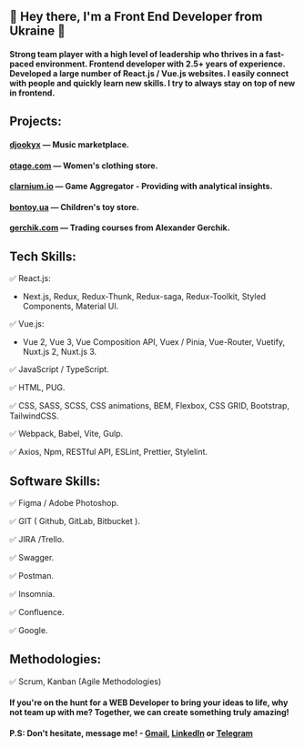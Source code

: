 ## 👋 Hey there, I'm a Front End Developer from Ukraine 👋

#### Strong team player with a high level of leadership who thrives in a fast-paced environment. Frontend developer with 2.5+ years of experience. Developed a large number of React.js / Vue.js websites. I easily connect with people and quickly learn new skills. I try to always stay on top of new in frontend.

## Projects:

#### [djookyx](https://djookyx.com/) — Music marketplace.

#### [otage.com](https://otaje.com/ru/) — Women's clothing store.

#### [clarnium.io](https://clarnium.io/) — Game Aggregator - Providing with analytical insights.

#### [bontoy.ua](https://bontoy.ua) — Сhildren's toy store.

#### [gerchik.com](https://gerchik.com/) — Trading courses from Alexander Gerchik.

## Tech Skills:

✅ React.js:

-   Next.js, Redux, Redux-Thunk, Redux-saga, Redux-Toolkit, Styled Components, Material UI.

✅ Vue.js:

-   Vue 2, Vue 3, Vue Composition API, Vuex / Pinia, Vue-Router, Vuetify, Nuxt.js 2, Nuxt.js 3.

✅ JavaScript / TypeScript.

✅ HTML, PUG.

✅ CSS, SASS, SCSS, CSS animations, BEM, Flexbox, CSS GRID, Bootstrap, TailwindCSS.

✅ Webpack, Babel, Vite, Gulp.

✅ Axios, Npm, RESTful API, ESLint, Prettier, Stylelint.

## Software Skills:

✅ Figma / Adobe Photoshop.

✅ GIT ( Github, GitLab, Bitbucket ).

✅ JIRA /Trello.

✅ Swagger.

✅ Postman.

✅ Insomnia.

✅ Confluence.

✅ Google.

## Methodologies:

✅ Scrum, Kanban (Agile Methodologies)

#### If you're on the hunt for a WEB Developer to bring your ideas to life, why not team up with me? Together, we can create something truly amazing!

#### P.S: Don't hesitate, message me! - [Gmail](mailto:stanislavschelokov@gmail.com), [LinkedIn](https://www.linkedin.com/in/stanislav-shchelokov-75ba70199/) or [Telegram](https://t.me/stanislav_shchelokov)

